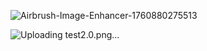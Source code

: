 ![Airbrush-Image-Enhancer-1760880275513](https://github.com/user-attachments/assets/f84cd544-1504-40ff-b3de-31514bd264f3)

![Uploading test2.0.png…]()
